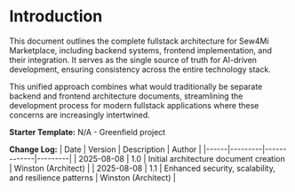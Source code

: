 # Introduction

This document outlines the complete fullstack architecture for Sew4Mi Marketplace, including backend systems, frontend implementation, and their integration. It serves as the single source of truth for AI-driven development, ensuring consistency across the entire technology stack.

This unified approach combines what would traditionally be separate backend and frontend architecture documents, streamlining the development process for modern fullstack applications where these concerns are increasingly intertwined.

**Starter Template:** N/A - Greenfield project

**Change Log:**
| Date | Version | Description | Author |
|------|---------|-------------|---------|
| 2025-08-08 | 1.0 | Initial architecture document creation | Winston (Architect) |
| 2025-08-08 | 1.1 | Enhanced security, scalability, and resilience patterns | Winston (Architect) |
